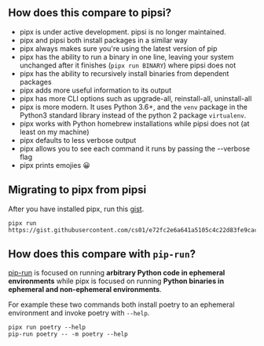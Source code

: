 ## How does this compare to pipsi?
* pipx is under active development. pipsi is no longer maintained.
* pipx and pipsi both install packages in a similar way
* pipx always makes sure you're using the latest version of pip
* pipx has the ability to run a binary in one line, leaving your system unchanged after it finishes (`pipx run BINARY`) where pipsi does not
* pipx has the ability to recursively install binaries from dependent packages
* pipx adds more useful information to its output
* pipx has more CLI options such as upgrade-all, reinstall-all, uninstall-all
* pipx is more modern. It uses Python 3.6+, and the `venv` package in the Python3 standard library instead of the python 2 package `virtualenv`.
* pipx works with Python homebrew installations while pipsi does not (at least on my machine)
* pipx defaults to less verbose output
* pipx allows you to see each command it runs by passing the --verbose flag
* pipx prints emojies 😀

## Migrating to pipx from pipsi

After you have installed pipx, run this [gist](https://gist.githubusercontent.com/cs01/e72fc2e6a641a5105c4c22d83fe9cacc/raw/258582a6e7d8d4ac4b7313a48693264a5b6ea889/migrate_pipsi_to_pipx.py).
```
pipx run https://gist.githubusercontent.com/cs01/e72fc2e6a641a5105c4c22d83fe9cacc/raw/258582a6e7d8d4ac4b7313a48693264a5b6ea889/migrate_pipsi_to_pipx.py
```

## How does this compare with `pip-run`?
[pip-run](https://github.com/jaraco/pip-run) is focused on running **arbitrary Python code in ephemeral environments** while pipx is focused on running **Python binaries in ephemeral and non-ephemeral environments**.

For example these two commands both install poetry to an ephemeral environment and invoke poetry with `--help`.
```
pipx run poetry --help
pip-run poetry -- -m poetry --help
```

